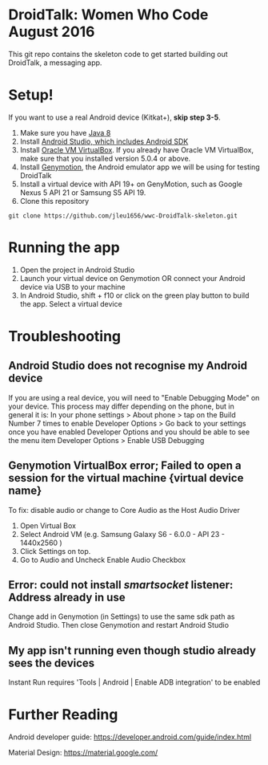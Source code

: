 # DroidTalk: Women Who Code August 2016
This git repo contains the skeleton code to get started building out DroidTalk, a messaging app.

# Setup! 
If you want to use a real Android device (Kitkat+), **skip step 3-5**. 

1. Make sure you have [Java 8](http://www.oracle.com/technetwork/java/javase/downloads/jdk8-downloads-2133151.html) 
2. Install [Android Studio, which includes Android SDK](https://developer.android.com/studio/index.html)
3. Install [Oracle VM VirtualBox](https://www.virtualbox.org/wiki/Downloads). If you already have Oracle VM VirtualBox, make sure that you installed version 5.0.4 or above.
4. Install [Genymotion](https://www.genymotion.com/), the Android emulator app we will be using for testing DroidTalk
5. Install a virtual device with API 19+ on GenyMotion, such as Google Nexus 5 API 21 or Samsung S5 API 19. 
6. Clone this repository 
```
git clone https://github.com/jleu1656/wwc-DroidTalk-skeleton.git
```

# Running the app 
1. Open the project in Android Studio
2. Launch your virtual device on Genymotion OR connect your Android device via USB to your machine
3. In Android Studio, shift + f10 or click on the green play button to build the app. Select a virtual device

# Troubleshooting 
## Android Studio does not recognise my Android device 
If you are using a real device, you will need to "Enable Debugging Mode" on your device. This process may differ depending on the phone, but in general it is: In your phone settings > About phone > tap on the Build Number 7 times to enable Developer Options > Go back to your settings once you have enabled Developer Options and you should be able to see the menu item Developer Options > Enable USB Debugging

## Genymotion VirtualBox error; Failed to open a session for the virtual machine {virtual device name}
To fix: disable audio or change to Core Audio as the Host Audio Driver	
1.	Open Virtual Box
2.	Select Android VM (e.g. Samsung Galaxy S6 - 6.0.0 - API 23 - 1440x2560 )
3.	Click Settings on top.	
4.	Go to Audio and Uncheck Enable Audio Checkbox

## Error: could not install *smartsocket* listener: Address already in use
Change add in Genymotion (in Settings) to use the same sdk path as Android Studio. Then close Genymotion and restart Android Studio 

## My app isn't running even though studio already sees the devices 
Instant Run requires 'Tools | Android | Enable ADB integration' to be enabled

# Further Reading
Android developer guide: https://developer.android.com/guide/index.html

Material Design: https://material.google.com/ 
